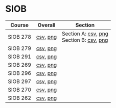 # SIOB

| Course | Overall | Section |
| ------ | ------- | ------- |
| SIOB 278 | [csv](https://github.com/UCSD-Historical-Enrollment-Data//Users/ryanbatubara/Desktop/2024Spring/blob/main/overall/SIOB%20278.csv), [png](https://raw.githubusercontent.com/UCSD-Historical-Enrollment-Data//Users/ryanbatubara/Desktop/2024Spring/main/plot_overall/SIOB%20278.png) | Section A: [csv](https://github.com/UCSD-Historical-Enrollment-Data//Users/ryanbatubara/Desktop/2024Spring/blob/main/section/SIOB%20278_A.csv), [png](https://raw.githubusercontent.com/UCSD-Historical-Enrollment-Data//Users/ryanbatubara/Desktop/2024Spring/main/plot_section/SIOB%20278_A.png)<br>Section B: [csv](https://github.com/UCSD-Historical-Enrollment-Data//Users/ryanbatubara/Desktop/2024Spring/blob/main/section/SIOB%20278_B.csv), [png](https://raw.githubusercontent.com/UCSD-Historical-Enrollment-Data//Users/ryanbatubara/Desktop/2024Spring/main/plot_section/SIOB%20278_B.png) |
| SIOB 279 | [csv](https://github.com/UCSD-Historical-Enrollment-Data//Users/ryanbatubara/Desktop/2024Spring/blob/main/overall/SIOB%20279.csv), [png](https://raw.githubusercontent.com/UCSD-Historical-Enrollment-Data//Users/ryanbatubara/Desktop/2024Spring/main/plot_overall/SIOB%20279.png) |  |
| SIOB 291 | [csv](https://github.com/UCSD-Historical-Enrollment-Data//Users/ryanbatubara/Desktop/2024Spring/blob/main/overall/SIOB%20291.csv), [png](https://raw.githubusercontent.com/UCSD-Historical-Enrollment-Data//Users/ryanbatubara/Desktop/2024Spring/main/plot_overall/SIOB%20291.png) |  |
| SIOB 269 | [csv](https://github.com/UCSD-Historical-Enrollment-Data//Users/ryanbatubara/Desktop/2024Spring/blob/main/overall/SIOB%20269.csv), [png](https://raw.githubusercontent.com/UCSD-Historical-Enrollment-Data//Users/ryanbatubara/Desktop/2024Spring/main/plot_overall/SIOB%20269.png) |  |
| SIOB 296 | [csv](https://github.com/UCSD-Historical-Enrollment-Data//Users/ryanbatubara/Desktop/2024Spring/blob/main/overall/SIOB%20296.csv), [png](https://raw.githubusercontent.com/UCSD-Historical-Enrollment-Data//Users/ryanbatubara/Desktop/2024Spring/main/plot_overall/SIOB%20296.png) |  |
| SIOB 297 | [csv](https://github.com/UCSD-Historical-Enrollment-Data//Users/ryanbatubara/Desktop/2024Spring/blob/main/overall/SIOB%20297.csv), [png](https://raw.githubusercontent.com/UCSD-Historical-Enrollment-Data//Users/ryanbatubara/Desktop/2024Spring/main/plot_overall/SIOB%20297.png) |  |
| SIOB 270 | [csv](https://github.com/UCSD-Historical-Enrollment-Data//Users/ryanbatubara/Desktop/2024Spring/blob/main/overall/SIOB%20270.csv), [png](https://raw.githubusercontent.com/UCSD-Historical-Enrollment-Data//Users/ryanbatubara/Desktop/2024Spring/main/plot_overall/SIOB%20270.png) |  |
| SIOB 262 | [csv](https://github.com/UCSD-Historical-Enrollment-Data//Users/ryanbatubara/Desktop/2024Spring/blob/main/overall/SIOB%20262.csv), [png](https://raw.githubusercontent.com/UCSD-Historical-Enrollment-Data//Users/ryanbatubara/Desktop/2024Spring/main/plot_overall/SIOB%20262.png) |  |
